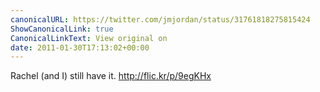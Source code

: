 ```yaml
---
canonicalURL: https://twitter.com/jmjordan/status/31761818275815424
ShowCanonicalLink: true
CanonicalLinkText: View original on
date: 2011-01-30T17:13:02+00:00
---
```

Rachel (and I) still have it. http://flic.kr/p/9egKHx
